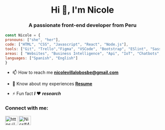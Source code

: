 <!-- ### Hi there 👋 -->

<!--
**VillalobosNicole/VillalobosNicole** is a ✨ _special_ ✨ repository because its `README.md` (this file) appears on your GitHub profile.

Here are some ideas to get you started:

- 🔭 I’m currently working on ...
- 🌱 I’m currently learning ...
- 👯 I’m looking to collaborate on ...
- 🤔 I’m looking for help with ...
- 💬 Ask me about ...
- 📫 How to reach me: ...
- 😄 Pronouns: ...
- ⚡ Fun fact: ...
-->
<h1 align="center">Hi 👋, I'm Nicole</h1>
<h3 align="center">A passionate front-end developer from Peru</h3>

<!-- - 🌱 I’m currently learning **_Javascript, React and Node.js_** -->



  ```javascript
  const Nicole = {
  pronouns: ["she", "her"],
  code: ["HTML", "CSS", "Javascript", "React", "Node.js"], 
  tools: ["Git", "Trello","Figma", "VSCode", "Bootstrap", "ESlint", "Sass", "Gatsby"],
  areas: [ "Websites", "Business Intelligence", "Api", "IoT", "Chatbots", "Mobile"],
  languages: ["Spanish", "English"]
  }
   ```
   - 📫 How to reach me **nicolevillalobosbe@gmail.com**

- 📄 Know about my experiences **[Resume](https://drive.google.com/file/d/1Csli9H0Tecm9a8mqC5g5PpI-EM338zgV/view?usp=sharing)**

- ⚡ Fun fact **_I_** ❤ **_research_**

<!-- <p align="left"> <a href="https://www.w3schools.com/css/" target="_blank"> <img src="https://raw.githubusercontent.com/devicons/devicon/master/icons/css3/css3-original-wordmark.svg" alt="css3" width="40" height="40"/> </a> <a href="https://www.figma.com/" target="_blank"> <img src="https://www.vectorlogo.zone/logos/figma/figma-icon.svg" alt="figma" width="40" height="40"/> </a> <a href="https://firebase.google.com/" target="_blank"> <img src="https://www.vectorlogo.zone/logos/firebase/firebase-icon.svg" alt="firebase" width="40" height="40"/> </a> <a href="https://www.gatsbyjs.com/" target="_blank"> <img src="https://www.vectorlogo.zone/logos/gatsbyjs/gatsbyjs-icon.svg" alt="gatsby" width="40" height="40"/> </a> <a href="https://git-scm.com/" target="_blank"> <img src="https://www.vectorlogo.zone/logos/git-scm/git-scm-icon.svg" alt="git" width="40" height="40"/> </a> <a href="https://www.w3.org/html/" target="_blank"> <img src="https://raw.githubusercontent.com/devicons/devicon/master/icons/html5/html5-original-wordmark.svg" alt="html5" width="40" height="40"/> </a> <a href="https://developer.mozilla.org/en-US/docs/Web/JavaScript" target="_blank"> <img src="https://raw.githubusercontent.com/devicons/devicon/master/icons/javascript/javascript-original.svg" alt="javascript" width="40" height="40"/> </a> <a href="https://nodejs.org" target="_blank"> <img src="https://raw.githubusercontent.com/devicons/devicon/master/icons/nodejs/nodejs-original-wordmark.svg" alt="nodejs" width="40" height="40"/> </a> <a href="https://reactjs.org/" target="_blank"> <img src="https://raw.githubusercontent.com/devicons/devicon/master/icons/react/react-original-wordmark.svg" alt="react" width="40" height="40"/> </a> </p> -->

<h3 align="left">Connect with me:</h3>
<p align="left">
<a href="https://linkedin.com/in/https://www.linkedin.com/in/nicole-villalobos-becerra/" target="blank"><img align="center" src="https://raw.githubusercontent.com/rahuldkjain/github-profile-readme-generator/master/src/images/icons/Social/linked-in-alt.svg" alt="https://www.linkedin.com/in/nicole-villalobos-becerra/" height="30" width="40" /></a>
<a href="https://discord.gg/Nics#4145" target="blank"><img align="center" src="https://raw.githubusercontent.com/rahuldkjain/github-profile-readme-generator/master/src/images/icons/Social/discord.svg" alt="Nics#4145" height="30" width="40" /></a>
</p>

<!-- <h3 align="left">Languages and Tools:</h3> -->

